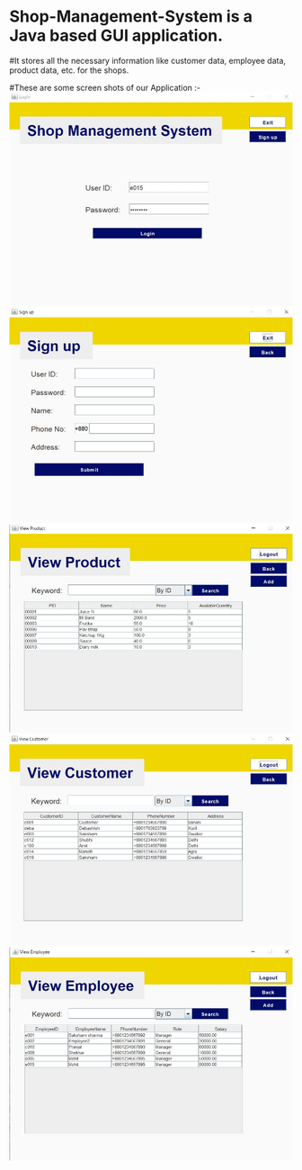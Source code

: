 # Shop-Management-System is a Java based GUI application.
#It stores all the necessary information like customer data, employee data, product data, etc. for the shops.

#These are some screen shots of our Application :-
 <img src="https://github.com/Sakshamkhandelwal123/Shop-Management-System/blob/master/Capture111.JPG" alt="ss">
 <img src="https://github.com/Sakshamkhandelwal123/Shop-Management-System/blob/master/Capture112.JPG" alt="ss">
 <img src="https://github.com/Sakshamkhandelwal123/Shop-Management-System/blob/master/Capture113.JPG" alt="ss">
 <img src="https://github.com/Sakshamkhandelwal123/Shop-Management-System/blob/master/Capture114.JPG" alt="ss">
 <img src="https://github.com/Sakshamkhandelwal123/Shop-Management-System/blob/master/Capture115.JPG" alt="ss">
